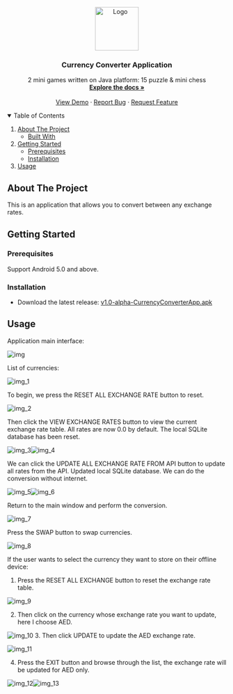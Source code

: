 <!-- PROJECT LOGO -->
<p align="center">
  <a>
    <img src="images/MIREA_Gerb_Colour.png" alt="Logo" width="100" height="100">
  </a>

  <h3 align="center">Currency Converter Application</h3>

  <p align="center">
    2 mini games written on Java platform: 15 puzzle & mini chess
    <br />
    <a href="https://github.com/xuancanhit99/CurrencyExchangeApp"><strong>Explore the docs »</strong></a>
    <br />
    <br />
    <a href="https://github.com/xuancanhit99/CurrencyExchangeApp">View Demo</a>
    ·
    <a href="https://github.com/xuancanhit99/CurrencyExchangeApp/issues">Report Bug</a>
    ·
    <a href="https://github.com/xuancanhit99/CurrencyExchangeApp/issues">Request Feature</a>
  </p>



<!-- TABLE OF CONTENTS -->
<details open="open">
  <summary>Table of Contents</summary>
  <ol>
    <li>
      <a href="#about-the-project">About The Project</a>
      <ul>
        <li><a href="#built-with">Built With</a></li>
      </ul>
    </li>
    <li>
      <a href="#getting-started">Getting Started</a>
      <ul>
        <li><a href="#prerequisites">Prerequisites</a></li>
        <li><a href="#installation">Installation</a></li>
      </ul>
    </li>
    <li><a href="#usage">Usage</a></li>
  </ol>
</details>



<!-- ABOUT THE PROJECT -->
## About The Project

This is an application that allows you to convert between any exchange rates.




<!-- GETTING STARTED -->
## Getting Started

### Prerequisites

Support Android 5.0 and above.

### Installation

* Download the latest release: [v1.0-alpha-CurrencyConverterApp.apk](https://github.com/xuancanhit99/CurrencyExchangeApp/releases/download/v1.0-alpha-currency-converter/v1.0-alpha-CurrencyConverterApp.apk)

<!-- USAGE EXAMPLES -->
## Usage

Application main interface:

![img]

List of currencies:

![img_1]

To begin, we press the RESET ALL EXCHANGE RATE button to reset.

![img_2]

Then click the VIEW EXCHANGE RATES button to view the current exchange rate table.
All rates are now 0.0 by default.
The local SQLite database has been reset.

![img_3]![img_4]

We can click the UPDATE ALL EXCHANGE RATE FROM API button to update all rates from the API.
Updated local SQLite database. We can do the conversion without internet.

![img_5]![img_6]

Return to the main window and perform the conversion.

![img_7]

Press the SWAP button to swap currencies.

![img_8]

If the user wants to select the currency they want to store on their offline device:
1. Press the RESET ALL EXCHANGE button to reset the exchange rate table.

![img_9]

2. Then click on the currency whose exchange rate you want to update, here I choose AED.

![img_10]
3. Then click UPDATE to update the AED exchange rate.

![img_11]

4. Press the EXIT button and browse through the list, the exchange rate will be updated for AED only.

![img_12]![img_13]


    

<!-- MARKDOWN LINKS & IMAGES -->
<!-- https://www.markdownguide.org/basic-syntax/#reference-style-links -->

[img]: images/img.png
[img_1]: images/img_1.png
[img_2]: images/img_2.png
[img_3]: images/img_3.png
[img_4]: images/img_4.png
[img_5]: images/img_5.png
[img_6]: images/img_6.png
[img_7]: images/img_7.png
[img_8]: images/img_8.png
[img_9]: images/img_9.png
[img_10]: images/img_10.png
[img_11]: images/img_11.png
[img_12]: images/img_12.png
[img_13]: images/img_13.png
[img_14]: images/img_14.png
[img_15]: images/img_15.png


